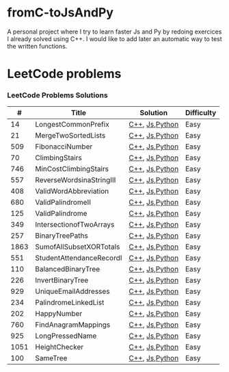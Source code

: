 # fromC-toJsAndPy
A personal project where I try to learn faster Js and Py by redoing exercices I already solved using C++.
I would like to add later an automatic way to test the written functions.

LeetCode problems
=================

### LeetCode Problems Solutions

| # | Title | Solution | Difficulty |
|---| ----- | -------- | ---------- |
|14|LongestCommonPrefix | [C++](./problems/easy/14.LongestCommonPrefix/cpp/main.cpp), [Js](./problems/easy/14.LongestCommonPrefix/js/main.js),[Python](./problems/easy/14.LongestCommonPrefix/python/main.py)|Easy|
|21|MergeTwoSortedLists | [C++](./problems/easy/21.MergeTwoSortedLists/cpp/main.cpp), [Js](./problems/easy/21.MergeTwoSortedLists/js/main.js),[Python](./problems/easy/21.MergeTwoSortedLists/python/main.py)|Easy|   
|509|FibonacciNumber | [C++](./problems/easy/509.FibonacciNumber/cpp/main.cpp), [Js](./problems/easy/509.FibonacciNumber/js/main.js),[Python](./problems/easy/509.FibonacciNumber/python/main.py)|Easy|
|70|ClimbingStairs | [C++](./problems/easy/70.ClimbingStairs/cpp/main.cpp), [Js](./problems/easy/70.ClimbingStairs/js/main.js),[Python](./problems/easy/70.ClimbingStairs/python/main.py)|Easy|
|746|MinCostClimbingStairs | [C++](./problems/easy/746.MinCostClimbingStairs/cpp/main.cpp), [Js](./problems/easy/746.MinCostClimbingStairs/js/main.js),[Python](./problems/easy/746.MinCostClimbingStairs/python/main.py)|Easy|
|557|ReverseWordsinaStringIII | [C++](./problems/easy/557.ReverseWordsinaStringIII/cpp/main.cpp), [Js](./problems/easy/557.ReverseWordsinaStringIII/js/main.js),[Python](./problems/easy/557.ReverseWordsinaStringIII/python/main.py)|Easy|
|408|ValidWordAbbreviation | [C++](./problems/easy/408.ValidWordAbbreviation/cpp/main.cpp), [Js](./problems/easy/408.ValidWordAbbreviation/js/main.js),[Python](./problems/easy/408.ValidWordAbbreviation/python/main.py)|Easy|
|680|ValidPalindromeII | [C++](./problems/easy/680.ValidPalindromeII/cpp/main.cpp), [Js](./problems/easy/680.ValidPalindromeII/js/main.js),[Python](./problems/easy/680.ValidPalindromeII/python/main.py)|Easy|
|125|ValidPalindrome  | [C++](./problems/easy/125.ValidPalindrome/cpp/main.cpp), [Js](./problems/easy/125.ValidPalindrome/js/main.js),[Python](./problems/easy/125.ValidPalindrome/python/main.py)|Easy|
|349|IntersectionofTwoArrays  | [C++](./problems/easy/349.IntersectionofTwoArrays/cpp/main.cpp), [Js](./problems/easy/349.IntersectionofTwoArrays/js/main.js),[Python](./problems/easy/349.IntersectionofTwoArrays/python/main.py)|Easy|
|257|BinaryTreePaths  | [C++](./problems/easy/257.BinaryTreePaths/cpp/main.cpp), [Js](./problems/easy/257.BinaryTreePaths/js/main.js),[Python](./problems/easy/257.BinaryTreePaths/python/main.py)|Easy|
|1863|SumofAllSubsetXORTotals| [C++](./problems/easy/1863.SumofAllSubsetXORTotals/cpp/main.cpp), [Js](./problems/easy/1863.SumofAllSubsetXORTotals/js/main.js),[Python](./problems/easy/1863.SumofAllSubsetXORTotals/python/main.py)|Easy|
|551|StudentAttendanceRecordI| [C++](./problems/easy/551.StudentAttendanceRecordI/cpp/main.cpp), [Js](./problems/easy/551.StudentAttendanceRecordI/js/main.js),[Python](./problems/easy/551.StudentAttendanceRecordI/python/main.py)|Easy|
|110|BalancedBinaryTree| [C++](./problems/easy/110.BalancedBinaryTree/cpp/main.cpp), [Js](./problems/easy/110.BalancedBinaryTree/js/main.js),[Python](./problems/easy/110.BalancedBinaryTree/python/main.py)|Easy|
|226|InvertBinaryTree| [C++](./problems/easy/226.InvertBinaryTree/cpp/main.cpp), [Js](./problems/easy/226.InvertBinaryTree/js/main.js),[Python](./problems/easy/226.InvertBinaryTree/python/main.py)|Easy|
|929|UniqueEmailAddresses| [C++](./problems/easy/929.UniqueEmailAddresses/cpp/main.cpp), [Js](./problems/easy/929.UniqueEmailAddresses/js/main.js),[Python](./problems/easy/929.UniqueEmailAddresses/python/main.py)|Easy|
|234|PalindromeLinkedList| [C++](./problems/easy/234.PalindromeLinkedList/cpp/main.cpp), [Js](./problems/easy/234.PalindromeLinkedList/js/main.js),[Python](./problems/easy/234.PalindromeLinkedList/python/main.py)|Easy|
|202|HappyNumber| [C++](./problems/easy/202.HappyNumber/cpp/main.cpp), [Js](./problems/easy/202.HappyNumber/js/main.js),[Python](./problems/easy/202.HappyNumber/python/main.py)|Easy|
|760|FindAnagramMappings| [C++](./problems/easy/760.FindAnagramMappings/cpp/main.cpp), [Js](./problems/easy/760.FindAnagramMappings/js/main.js),[Python](./problems/easy/760.FindAnagramMappings/python/main.py)|Easy|
|925|LongPressedName| [C++](./problems/easy/925.LongPressedName/cpp/main.cpp), [Js](./problems/easy/925.LongPressedName/js/main.js),[Python](./problems/easy/925.LongPressedName/python/main.py)|Easy|
|1051|HeightChecker| [C++](./problems/easy/1051.HeightChecker/cpp/main.cpp), [Js](./problems/easy/1051.HeightChecker/js/main.js),[Python](./problems/easy/1051.HeightChecker/python/main.py)|Easy|
|100|SameTree| [C++](./problems/easy/100.SameTree/cpp/main.cpp), [Js](./problems/easy/100.SameTree/js/main.js),[Python](./problems/easy/100.SameTree/python/main.py)|Easy|